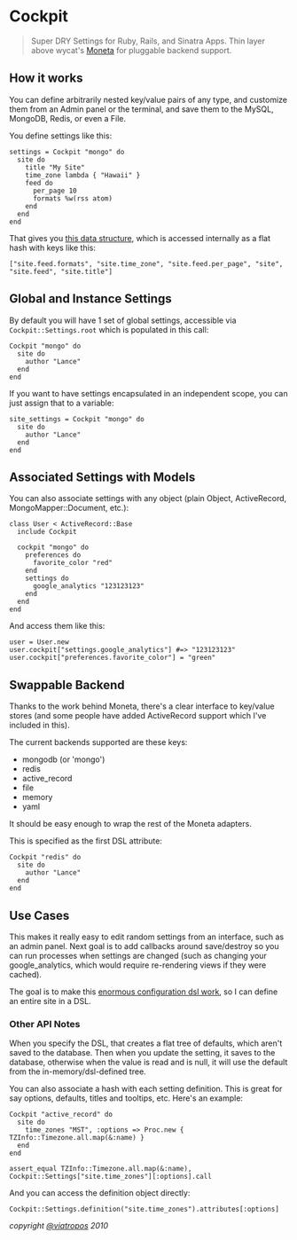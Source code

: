 # Cockpit

> Super DRY Settings for Ruby, Rails, and Sinatra Apps.  Thin layer above wycat's [Moneta](http://github.com/wycats/moneta) for pluggable backend support.

## How it works

You can define arbitrarily nested key/value pairs of any type, and customize them from an Admin panel or the terminal, and save them to the MySQL, MongoDB, Redis, or even a File.

You define settings like this:

    settings = Cockpit "mongo" do
      site do
        title "My Site"
        time_zone lambda { "Hawaii" }
        feed do
          per_page 10
          formats %w(rss atom)
        end
      end
    end

That gives you [this data structure](http://gist.github.com/558480), which is accessed internally as a flat hash with keys like this:

    ["site.feed.formats", "site.time_zone", "site.feed.per_page", "site", "site.feed", "site.title"]
       
## Global and Instance Settings

By default you will have 1 set of global settings, accessible via `Cockpit::Settings.root` which is populated in this call:

    Cockpit "mongo" do
      site do
        author "Lance"
      end
    end
    
If you want to have settings encapsulated in an independent scope, you can just assign that to a variable:

    site_settings = Cockpit "mongo" do
      site do
        author "Lance"
      end
    end
    
## Associated Settings with Models

You can also associate settings with any object (plain Object, ActiveRecord, MongoMapper::Document, etc.):

    class User < ActiveRecord::Base
      include Cockpit
      
      cockpit "mongo" do
        preferences do
          favorite_color "red"
        end
        settings do
          google_analytics "123123123"
        end
      end
    end
    
And access them like this:

    user = User.new
    user.cockpit["settings.google_analytics"] #=> "123123123"
    user.cockpit["preferences.favorite_color"] = "green"
    
## Swappable Backend

Thanks to the work behind Moneta, there's a clear interface to key/value stores (and some people have added ActiveRecord support which I've included in this).

The current backends supported are these keys:

- mongodb (or 'mongo')
- redis
- active_record
- file
- memory
- yaml

It should be easy enough to wrap the rest of the Moneta adapters.

This is specified as the first DSL attribute:

    Cockpit "redis" do
      site do
        author "Lance"
      end
    end
    
## Use Cases

This makes it really easy to edit random settings from an interface, such as an admin panel.  Next goal is to add callbacks around save/destroy so you can run processes when settings are changed (such as changing your google_analytics, which would require re-rendering views if they were cached).

The goal is to make this [enormous configuration dsl work](http://gist.github.com/558432), so I can define an entire site in a DSL.

### Other API Notes

When you specify the DSL, that creates a flat tree of defaults, which aren't saved to the database.  Then when you update the setting, it saves to the database, otherwise when the value is read and is null, it will use the default from the in-memory/dsl-defined tree.

You can also associate a hash with each setting definition.  This is great for say options, defaults, titles and tooltips, etc.  Here's an example:

    Cockpit "active_record" do
      site do
        time_zones "MST", :options => Proc.new { TZInfo::Timezone.all.map(&:name) }
      end
    end
    
    assert_equal TZInfo::Timezone.all.map(&:name), Cockpit::Settings["site.time_zones"][:options].call
    
And you can access the definition object directly:

    Cockpit::Settings.definition("site.time_zones").attributes[:options]
    
<cite>copyright [@viatropos](http://viatropos.com) 2010</cite>